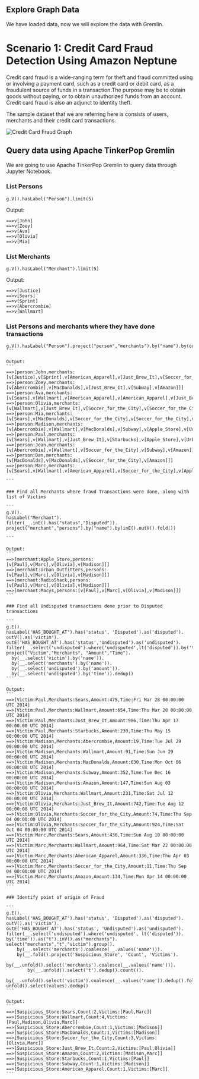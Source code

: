 ## Explore Graph Data

We have loaded data, now we will explore the data with Gremlin.

# Scenario 1: Credit Card Fraud Detection Using Amazon Neptune

Credit card fraud is a wide-ranging term for theft and fraud committed using or involving a payment card, such as a credit card or debit card, as a fraudulent source of funds in a transaction.The purpose may be to obtain goods without paying, or to obtain unauthorized funds from an account. Credit card fraud is also an adjunct to identity theft. 

The sample dataset that we are referring here is consists of users, merchants and their credit card transactions.

![Credit Card Fraud Graph](https://raw.githubusercontent.com/abhmish/Neptune/master/img/fraudring.png)


## Query data using Apache TinkerPop Gremlin

We are going to use Apache TinkerPop Gremlin to query data through Jupyter Notebook.


### List Persons

```
g.V().hasLabel("Person").limit(5)
```

Output:
```
==>v[John]
==>v[Zoey]
==>v[Ava]
==>v[Olivia]
==>v[Mia]
```

### List Merchants

```
g.V().hasLabel("Merchant").limit(5)
```

Output:
```
==>v[Justice]
==>v[Sears]
==>v[Sprint]
==>v[Abercrombie]
==>v[Wallmart]
```

### List Persons and merchants where they have done transactions

````
g.V().hasLabel("Person").project("person","merchants").by("name").by(out().fold())
```

Output:
```
==>[person:John,merchants:[v[Justice],v[Sprint],v[American_Apparel],v[Just_Brew_It],v[Soccer_for_the_City]]]
==>[person:Zoey,merchants:[v[Abercrombie],v[MacDonalds],v[Just_Brew_It],v[Subway],v[Amazon]]]
==>[person:Ava,merchants:[v[Sears],v[Wallmart],v[American_Apparel],v[American_Apparel],v[Just_Brew_It]]]
==>[person:Olivia,merchants:[v[Wallmart],v[Just_Brew_It],v[Soccer_for_the_City],v[Soccer_for_the_City],v[Apple_Store],v[Urban_Outfitters],v[RadioShack],v[Macys]]]
==>[person:Mia,merchants:[v[Sears],v[MacDonalds],v[Soccer_for_the_City],v[Soccer_for_the_City],v[Starbucks],v[Amazon]]]
==>[person:Madison,merchants:[v[Abercrombie],v[Wallmart],v[MacDonalds],v[Subway],v[Apple_Store],v[Urban_Outfitters],v[RadioShack],v[Amazon],v[Macys]]]
==>[person:Paul,merchants:[v[Sears],v[Wallmart],v[Just_Brew_It],v[Starbucks],v[Apple_Store],v[Urban_Outfitters],v[RadioShack],v[Macys]]]
==>[person:Jean,merchants:[v[Abercrombie],v[Wallmart],v[Soccer_for_the_City],v[Subway],v[Amazon]]]
==>[person:Dan,merchants:[v[MacDonalds],v[MacDonalds],v[Soccer_for_the_City],v[Amazon]]]
==>[person:Marc,merchants:[v[Sears],v[Wallmart],v[American_Apparel],v[Soccer_for_the_City],v[Apple_Store],v[Urban_Outfitters],v[RadioShack],v[Amazon],v[Macys]]]

```

### Find all Merchants where fraud Transactions were done, along with list of Victims

```
g.V().
hasLabel("Merchant").
filter(__.inE().has("status","Disputed")).
project("merchant","persons").by("name").by(inE().outV().fold())

```

Output:
```
==>[merchant:Apple_Store,persons:[v[Paul],v[Marc],v[Olivia],v[Madison]]]
==>[merchant:Urban_Outfitters,persons:[v[Paul],v[Marc],v[Olivia],v[Madison]]]
==>[merchant:RadioShack,persons:[v[Paul],v[Marc],v[Olivia],v[Madison]]]
==>[merchant:Macys,persons:[v[Paul],v[Marc],v[Olivia],v[Madison]]] 
```

### Find all Undisputed transactions done prior to Disputed transactions

```
g.E().
hasLabel('HAS_BOUGHT_AT').has('status', 'Disputed').as('disputed').
outV().as('victim').
outE('HAS_BOUGHT_AT').has('status','Undisputed').as('undisputed').
filter(__.select('undisputed').where('undisputed',lt('disputed')).by('time')).as("t").inV().as("merchants").select("merchants","t","victim").
project("Victim","Merchants", "Amount","Time").
  by(__.select('victim').by('name')).
  by(__.select('merchants').by('name')).
  by(__.select('undisputed').by('amount')).
  by(__.select('undisputed').by('time')).dedup()
```

Output:
```
==>[Victim:Paul,Merchants:Sears,Amount:475,Time:Fri Mar 28 00:00:00 UTC 2014]
==>[Victim:Paul,Merchants:Wallmart,Amount:654,Time:Thu Mar 20 00:00:00 UTC 2014]
==>[Victim:Paul,Merchants:Just_Brew_It,Amount:986,Time:Thu Apr 17 00:00:00 UTC 2014]
==>[Victim:Paul,Merchants:Starbucks,Amount:239,Time:Thu May 15 00:00:00 UTC 2014]
==>[Victim:Madison,Merchants:Abercrombie,Amount:19,Time:Tue Jul 29 00:00:00 UTC 2014]
==>[Victim:Madison,Merchants:Wallmart,Amount:91,Time:Sun Jun 29 00:00:00 UTC 2014]
==>[Victim:Madison,Merchants:MacDonalds,Amount:630,Time:Mon Oct 06 00:00:00 UTC 2014]
==>[Victim:Madison,Merchants:Subway,Amount:352,Time:Tue Dec 16 00:00:00 UTC 2014]
==>[Victim:Madison,Merchants:Amazon,Amount:147,Time:Sun Aug 03 00:00:00 UTC 2014]
==>[Victim:Olivia,Merchants:Wallmart,Amount:231,Time:Sat Jul 12 00:00:00 UTC 2014]
==>[Victim:Olivia,Merchants:Just_Brew_It,Amount:742,Time:Tue Aug 12 00:00:00 UTC 2014]
==>[Victim:Olivia,Merchants:Soccer_for_the_City,Amount:74,Time:Thu Sep 04 00:00:00 UTC 2014]
==>[Victim:Olivia,Merchants:Soccer_for_the_City,Amount:924,Time:Sat Oct 04 00:00:00 UTC 2014]
==>[Victim:Marc,Merchants:Sears,Amount:430,Time:Sun Aug 10 00:00:00 UTC 2014]
==>[Victim:Marc,Merchants:Wallmart,Amount:964,Time:Sat Mar 22 00:00:00 UTC 2014]
==>[Victim:Marc,Merchants:American_Apparel,Amount:336,Time:Thu Apr 03 00:00:00 UTC 2014]
==>[Victim:Marc,Merchants:Soccer_for_the_City,Amount:11,Time:Thu Sep 04 00:00:00 UTC 2014]
==>[Victim:Marc,Merchants:Amazon,Amount:134,Time:Mon Apr 14 00:00:00 UTC 2014]
```

### Identify point of origin of Fraud

```
g.E(). 
hasLabel('HAS_BOUGHT_AT').has('status', 'Disputed').as('disputed'). 
outV().as('victim'). 
outE('HAS_BOUGHT_AT').has('status', 'Undisputed').as('undisputed').
filter(__.select('undisputed').where('undisputed', lt('disputed')).
by('time')).as("t").inV().as("merchants").
select("merchants","t","victim").group().
    by(__.select('merchants').coalesce(__.values('name'))).
    by(__.fold().project('Suspicious_Store', 'Count', 'Victims').
        by(__.unfold().select('merchants').coalesce(__.values('name'))).
        by(__.unfold().select('t').dedup().count()).
        by(__.unfold().select('victim').coalesce(__.values('name')).dedup().fold())).
unfold().select(values).dedup()
```

Output:
```
==>[Suspicious_Store:Sears,Count:2,Victims:[Paul,Marc]]
==>[Suspicious_Store:Wallmart,Count:4,Victims:[Paul,Madison,Olivia,Marc]]
==>[Suspicious_Store:Abercrombie,Count:1,Victims:[Madison]]
==>[Suspicious_Store:MacDonalds,Count:1,Victims:[Madison]]
==>[Suspicious_Store:Soccer_for_the_City,Count:3,Victims:[Olivia,Marc]]
==>[Suspicious_Store:Just_Brew_It,Count:2,Victims:[Paul,Olivia]]
==>[Suspicious_Store:Amazon,Count:2,Victims:[Madison,Marc]]
==>[Suspicious_Store:Starbucks,Count:1,Victims:[Paul]]
==>[Suspicious_Store:Subway,Count:1,Victims:[Madison]]
==>[Suspicious_Store:American_Apparel,Count:1,Victims:[Marc]]
```

